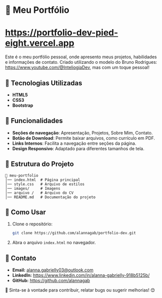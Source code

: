 # 📌 Meu Portfólio
# https://portfolio-dev-pied-eight.vercel.app

Este é o meu portfólio pessoal, onde apresento meus projetos, habilidades e informações de contato.
Criado utilizando o modelo do Bruno Rodrigues: https://www.youtube.com/@InteliogiaDev, mas com um toque pessoal! 

## 🎨 Tecnologias Utilizadas

- **HTML5**
- **CSS3**
- **Bootstrap**

## 🚀 Funcionalidades

- **Seções de navegação**: Apresentação, Projetos, Sobre Mim, Contato.
- **Botão de Download**: Permite baixar arquivos, como currículo em PDF.
- **Links Internos**: Facilita a navegação entre seções da página.
- **Design Responsivo**: Adaptado para diferentes tamanhos de tela.

## 📂 Estrutura do Projeto

```
📁 meu-portfolio
│── index.html  # Página principal
│── style.css   # Arquivo de estilos
│── images/     # Imagens
│── arquivo /   # Arquivo do CV
│── README.md   # Documentação do projeto
```

## 🔗 Como Usar

1. Clone o repositório:
   ```sh
   git clone https://github.com/alannagab/portfolio-dev.git
   ```
2. Abra o arquivo `index.html` no navegador.

## 📧 Contato

- **Email:** alanna.gabrielly03@outlook.com
- **LinkedIn:** https://www.linkedin.com/in/alanna-gabrielly-918b5125b/
- **GitHub:** https://github.com/alannagab

📌 Sinta-se à vontade para contribuir, relatar bugs ou sugerir melhorias! 😊

